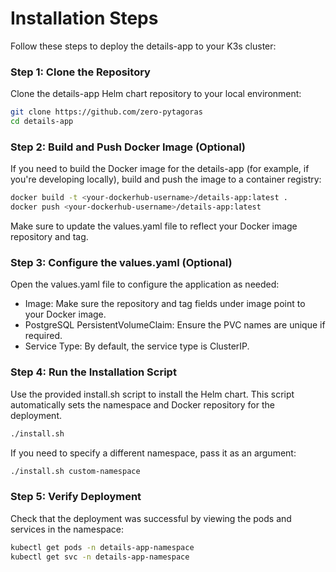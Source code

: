 # Installation Steps

Follow these steps to deploy the details-app to your K3s cluster:

### Step 1: Clone the Repository

Clone the details-app Helm chart repository to your local environment:

```sh
git clone https://github.com/zero-pytagoras
cd details-app
```

### Step 2: Build and Push Docker Image (Optional)

If you need to build the Docker image for the details-app (for example, if you're developing locally), build and push the image to a container registry:

```sh
docker build -t <your-dockerhub-username>/details-app:latest .
docker push <your-dockerhub-username>/details-app:latest
```

Make sure to update the values.yaml file to reflect your Docker image repository and tag.

### Step 3: Configure the values.yaml (Optional)

Open the values.yaml file to configure the application as needed:

- Image: Make sure the repository and tag fields under image point to your Docker image.
- PostgreSQL PersistentVolumeClaim: Ensure the PVC names are unique if required.
- Service Type: By default, the service type is ClusterIP.

### Step 4: Run the Installation Script

Use the provided install.sh script to install the Helm chart. This script automatically sets the namespace and Docker repository for the deployment.

```sh
./install.sh
```

If you need to specify a different namespace, pass it as an argument:

```sh
./install.sh custom-namespace
```

### Step 5: Verify Deployment

Check that the deployment was successful by viewing the pods and services in the namespace:

```sh
kubectl get pods -n details-app-namespace
kubectl get svc -n details-app-namespace
```
